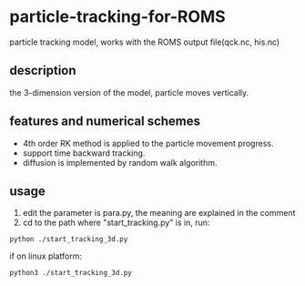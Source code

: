 # particle-tracking-for-ROMS
particle tracking model, works with the ROMS output file(qck.nc, his.nc)

## description
the 3-dimension version of the model, particle moves vertically.

## features and numerical schemes
* 4th order RK method is applied to the particle movement progress.
* support time backward tracking.
* diffusion is implemented by random walk algorithm.


## usage
1. edit the parameter is para.py, the meaning are explained in the comment
2. cd to the path where "start_tracking.py" is in, run:
~~~
python ./start_tracking_3d.py
~~~
if on linux platform:
~~~
python3 ./start_tracking_3d.py
~~~
